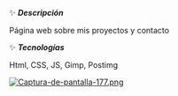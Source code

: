 ✨ ***Descripción***

Página web sobre mis proyectos y contacto


✨ ***Tecnologías***

Html, CSS, JS, Gimp, Postimg

[![Captura-de-pantalla-177.png](https://i.postimg.cc/HLLzDv8N/Captura-de-pantalla-177.png)](https://postimg.cc/ZW1p6ccP)
